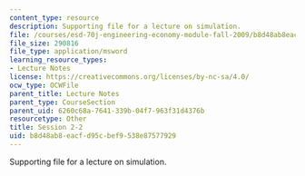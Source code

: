```yaml
---
content_type: resource
description: Supporting file for a lecture on simulation.
file: /courses/esd-70j-engineering-economy-module-fall-2009/b8d48ab8eacfd95cbef9538e87577929_ESD70session2_2.xls
file_size: 290816
file_type: application/msword
learning_resource_types:
- Lecture Notes
license: https://creativecommons.org/licenses/by-nc-sa/4.0/
ocw_type: OCWFile
parent_title: Lecture Notes
parent_type: CourseSection
parent_uid: 6260c68a-7641-339b-04f7-963f31d4376b
resourcetype: Other
title: Session 2-2
uid: b8d48ab8-eacf-d95c-bef9-538e87577929
---
```

Supporting file for a lecture on simulation.